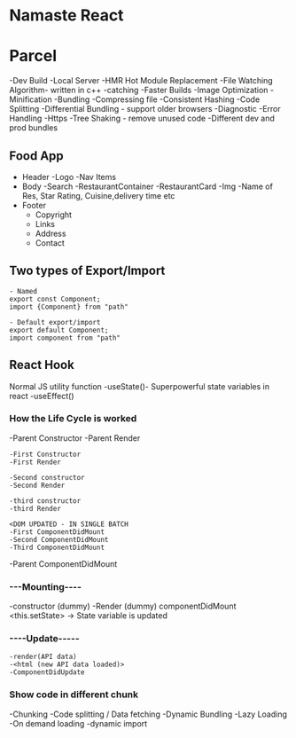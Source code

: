 # Namaste React 

# Parcel
-Dev Build
-Local Server
-HMR Hot Module Replacement
-File Watching Algorithm- written in c++
-catching -Faster Builds
-Image Optimization
-Minification
-Bundling
-Compressing file
-Consistent Hashing
-Code Splitting
-Differential Bundling - support older browsers
-Diagnostic
-Error Handling
-Https
-Tree Shaking - remove unused code
-Different dev and prod bundles 


## Food App
* Header
    -Logo
    -Nav Items
* Body
    -Search
    -RestaurantContainer
        -RestaurantCard
            -Img
            -Name of Res, Star Rating, Cuisine,delivery time etc
* Footer
    - Copyright
    - Links
    - Address
    - Contact


 ## Two types of Export/Import
    - Named
    export const Component;
    import {Component} from "path"

    - Default export/import
    export default Component;
    import component from "path"

## React Hook
Normal JS utility function
-useState()- Superpowerful state variables in react
-useEffect()


### How the Life Cycle is worked
-Parent Constructor
-Parent Render
    
    -First Constructor
    -First Render

    -Second constructor
    -Second Render

    -third constructor
    -third Render

    <DOM UPDATED - IN SINGLE BATCH
    -First ComponentDidMount
    -Second ComponentDidMount
    -Third ComponentDidMount

-Parent ComponentDidMount



### ---Mounting----
-constructor (dummy)
-Render (dummy)
    <html Dummy>
    componentDidMount
    <API Call>
    <this.setState> -> State variable is updated
### ----Update-----
    -render(API data)
    -<html (new API data loaded)>
    -ComponentDidUpdate



### Show code in different chunk
-Chunking
-Code splitting / Data fetching
-Dynamic Bundling
-Lazy Loading
-On demand loading
-dynamic import